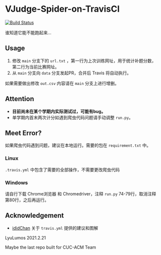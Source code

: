 # VJudge-Spider-on-TravisCI
[![Build Status](https://www.travis-ci.com/LyuLumos/VJudge-Spider-on-TravisCI.svg?branch=data)](https://www.travis-ci.com/LyuLumos/VJudge-Spider-on-TravisCI)

谁知道它能不能跑起来...

## Usage

1. 修改 `main` 分支下的 `url.txt` ，第一行为上次训练网址，用于统计补题分数，第二行为当前比赛网址。
2. 从 `main` 分支向 `data` 分支发起PR，合并后 Travis 将自动执行。

如果需要做出修改 `out.csv`  内容请在 `main` 分支上进行增删。

## Attention

- **目前尚未在某个学期内实际测试过，可能有bug。**
- 单学期内首末两次计分如遇到爬虫代码问题请手动调整 `run.py`。


## Meet Error?

如果爬虫代码遇到问题，建议在本地运行。需要的包在 `requirement.txt` 中。

### Linux

`.travis.yml` 中包含了需要的全部操作，不需要更改爬虫代码

### Windows

请自行下载 Chrome浏览器 和 Chromedriver，注释 `run.py` 74-79行，取消注释第80行，之后再运行。

## Acknowledgement

- [ididChan](https://github.com/ididChan) 关于 `travis.yml` 提供的建议和图解

LyuLumos 2021.2.21

Maybe the last repo built for CUC-ACM Team